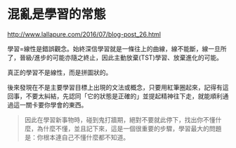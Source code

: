 # 混亂是學習的常態

http://www.lallapure.com/2016/07/blog-post_26.html

學習=線性是錯誤觀念。始終深信學習就是一條往上的曲線，線不能斷，線一旦所了，晉級/進步的可能亦隨之終止，因此主動放棄(TST)學習、放棄進化的可能。

真正的學習不是線性，而是拼圖狀的。

後來發現在不是主要學習目標上出現的文法或概念，只要用紅筆圈起來，記得有這回事，不要太糾結，先認同「它的狀態是正確的」並提起精神往下走，就能順利通過這一關卡要你學會的東西。

> 因此在學習新事物時，碰到鬼打牆期，絕對不要就此停下，找出你不懂什麼，為什麼不懂，並且記下來，這是一個很重要的步驟，學習最大的問題是：你根本連自己不懂什麼都不知道。